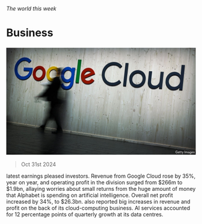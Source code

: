 ###### The world this week

# Business 

#####  

![image](images/20241102_WWP501.jpg) 

> Oct 31st 2024 

 latest earnings pleased investors. Revenue from Google Cloud rose by 35%, year on year, and operating profit in the division surged from $266m to $1.9bn, allaying worries about small returns from the huge amount of money that Alphabet is spending on artificial intelligence. Overall net profit increased by 34%, to $26.3bn.  also reported big increases in revenue and profit on the back of its cloud-computing business. AI services accounted for 12 percentage points of quarterly growth at its data centres. 

